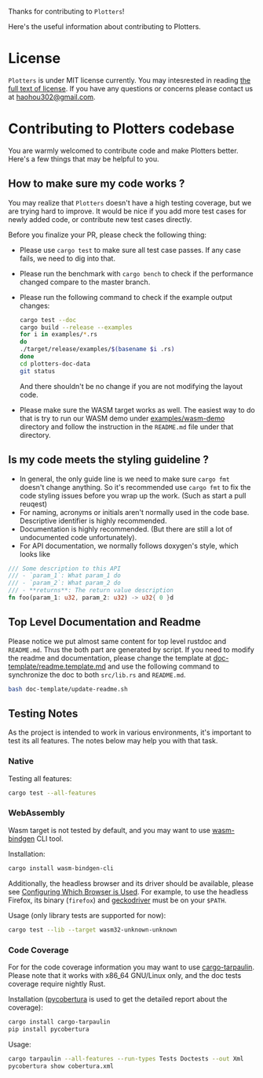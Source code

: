 Thanks for contributing to `Plotters`! 

Here's the useful information about contributing to Plotters.

# License

`Plotters` is under MIT license currently. 
You may intesrested in reading [the full text of license](https://github.com/38/plotters/blob/master/LICENSE).
If you have any questions or concerns please contact us at <haohou302@gmail.com>.

# Contributing to Plotters codebase 

You are warmly welcomed to contribute code and make Plotters better. Here's a few things that may be helpful to you.

## How to make sure my code works ? 

You may realize that `Plotters` doesn't have a high testing coverage, but we are trying hard to improve. 
It would be nice if you add more test cases for newly added code, or contribute new test cases directly. 

Before you finalize your PR, please check the following thing:

- Please use `cargo test` to make sure all test case passes. If any case fails, we need to dig into that.

- Please run the benchmark with `cargo bench` to check if the performance changed compare to the master branch. 

- Please run the following command to check if the example output changes:

  ```bash
  cargo test --doc
  cargo build --release --examples
  for i in examples/*.rs
  do
  ./target/release/examples/$(basename $i .rs)
  done
  cd plotters-doc-data
  git status
  ```
  And there shouldn't be no change if you are not modifying the layout code.
  
- Please make sure the WASM target works as well. The easiest way to do that is try to run our WASM demo under [examples/wasm-demo](https://github.com/38/plotters/blob/master/examples/wasm-demo) directory and follow the instruction in the `README.md` file under that directory.

## Is my code meets the styling guideline ?

- In general, the only guide line is we need to make sure `cargo fmt` doesn't change anything. 
So it's recommended use `cargo fmt` to fix the code styling issues before you wrap up the work. (Such as start a pull reuqest)
- For naming, acronyms or initials aren't normally used in the code base. Descriptive identifier is highly recommended.
- Documentation is highly recommended. (But there are still a lot of undocumented code unfortunately). 
- For API documentation, we normally follows doxygen's style, which looks like
```rust
/// Some description to this API
/// - `param_1`: What param_1 do
/// - `param_2`: What param_2 do
/// - **returns**: The return value description
fn foo(param_1: u32, param_2: u32) -> u32{ 0 }d 
```

## Top Level Documentation and Readme

Please notice we put almost same content for top level rustdoc and `README.md`. Thus the both part are generated by script.
If you need to modify the readme and documentation, please change the template at [doc-template/readme.template.md](https://github.com/38/plotters/blob/master/doc-template/readme.template.md) and 
use the following command to synchronize the doc to both `src/lib.rs` and `README.md`.

```bash
bash doc-template/update-readme.sh
```

## Testing Notes

As the project is intended to work in various environments, it's important to test its all features. The notes below may help you with that task.

### Native

Testing all features:

```bash
cargo test --all-features
```

### WebAssembly

Wasm target is not tested by default, and you may want to use [wasm-bindgen](https://rustwasm.github.io/docs/wasm-bindgen/wasm-bindgen-test/usage.html) CLI tool.

Installation:

```bash
cargo install wasm-bindgen-cli
```

Additionally, the headless browser and its driver should be available, please see [Configuring Which Browser is Used](https://rustwasm.github.io/wasm-bindgen/wasm-bindgen-test/browsers.html#configuring-which-browser-is-used-1). For example, to use the headless Firefox, its binary (`firefox`) and [geckodriver](https://github.com/mozilla/geckodriver/releases) must be on your `$PATH`.

Usage (only library tests are supported for now):

```bash
cargo test --lib --target wasm32-unknown-unknown
```

### Code Coverage

For for the code coverage information you may want to use [cargo-tarpaulin](https://crates.io/crates/cargo-tarpaulin). Please note that it works with x86_64 GNU/Linux only, and the doc tests coverage require nightly Rust.

Installation ([pycobertura](https://pypi.python.org/pypi/pycobertura) is used to get the detailed report about the coverage):

```bash
cargo install cargo-tarpaulin
pip install pycobertura
```

Usage:

```bash
cargo tarpaulin --all-features --run-types Tests Doctests --out Xml
pycobertura show cobertura.xml
```
